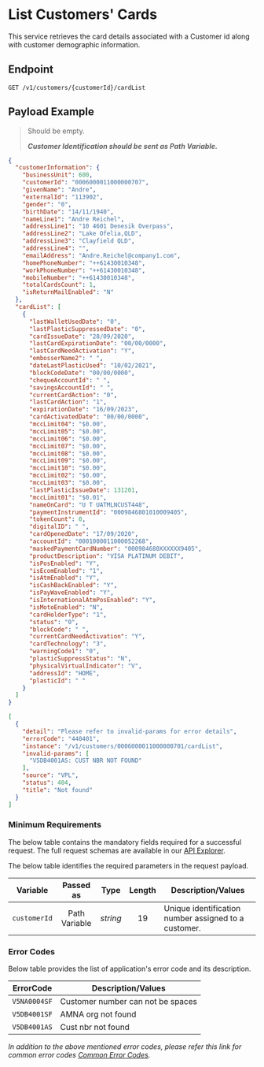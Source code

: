 # List Customers' Cards

This service retrieves the card details associated with a Customer id along with customer demographic information.

## Endpoint

`GET /v1/customers/{customerId}/cardList`

## Payload Example

<!--
type: tab
titles: Request, Response, Error
-->

>Should be empty.  
>
>***Customer Identification should be sent as Path Variable.***  

<!--
type: tab
--> 

```json
{
  "customerInformation": {
    "businessUnit": 600,
    "customerId": "0006000011000000707",
    "givenName": "Andre",
    "externalId": "113902",
    "gender": "0",
    "birthDate": "14/11/1940",
    "nameLine1": "Andre Reichel",
    "addressLine1": "10 4601 Denesik Overpass",
    "addressLine2": "Lake Ofelia,QLD",
    "addressLine3": "Clayfield QLD",
    "addressLine4": "",
    "emailAddress": "Andre.Reichel@company1.com",
    "homePhoneNumber": "++61430010348",
    "workPhoneNumber": "++61430010348",
    "mobileNumber": "++61430010348",
    "totalCardsCount": 1,
    "isReturnMailEnabled": "N"
  },
  "cardList": [
    {
      "lastWalletUsedDate": "0",
      "lastPlasticSuppressedDate": "0",
      "cardIssueDate": "28/09/2020",
      "lastCardExpirationDate": "00/00/0000",
      "lastCardNeedActivation": "Y",
      "embosserName2": " ",
      "dateLastPlasticUsed": "10/02/2021",
      "blockCodeDate": "00/00/0000",
      "chequeAccountId": " ",
      "savingsAccountId": " ",
      "currentCardAction": "0",
      "lastCardAction": "1",
      "expirationDate": "16/09/2023",
      "cardActivatedDate": "00/00/0000",
      "mccLimit04": "$0.00",
      "mccLimit05": "$0.00",
      "mccLimit06": "$0.00",
      "mccLimit07": "$0.00",
      "mccLimit08": "$0.00",
      "mccLimit09": "$0.00",
      "mccLimit10": "$0.00",
      "mccLimit02": "$0.00",
      "mccLimit03": "$0.00",
      "lastPlasticIssueDate": 131201,
      "mccLimit01": "$0.01",
      "nameOnCard": "U T UATMLNCUST448",
      "paymentInstrumentId": "0009846801010009405",
      "tokenCount": 0,
      "digitalID": " ",
      "cardOpenedDate": "17/09/2020",
      "accountId": "0001000011000052268",
      "maskedPaymentCardNumber": "000984680XXXXXX9405",
      "productDescription": "VISA PLATINUM DEBIT",
      "isPosEnabled": "Y",
      "isEcomEnabled": "1",
      "isAtmEnabled": "Y",
      "isCashBackEnabled": "Y",
      "isPayWaveEnabled": "Y",
      "isInternationalAtmPosEnabled": "Y",
      "isMotoEnabled": "N",
      "cardHolderType": "1",
      "status": "0",
      "blockCode": " ",
      "currentCardNeedActivation": "Y",
      "cardTechnology": "3",
      "warningCode1": "0",
      "plasticSuppressStatus": "N",
      "physicalVirtualIndicator": "V",
      "addressId": "HOME",
      "plasticId": " "
    }
  ]
}
```

<!--
type: tab
--> 

```json
[
  {
    "detail": "Please refer to invalid-params for error details",
    "errorCode": "440401",
    "instance": "/v1/customers/0006000011000000701/cardList",
    "invalid-params": [
      "V5DB4001AS: CUST NBR NOT FOUND"
    ],
    "source": "VPL",
    "status": 404,
    "title": "Not found"
  }
]
```

<!-- type: tab-end -->

### Minimum Requirements

The below table contains the mandatory fields required for a successful request. The full request schemas are available in our [API Explorer](../api/?type=get&path=/v1/customers/{customerId}/cardList).

The below table identifies the required parameters in the request payload.

| Variable | Passed as | Type | Length | Description/Values |
| -------- | :-------: | :--: | :------------: | ------------------ |
| `customerId` | Path Variable | *string* | 19 | Unique identification number assigned to a customer. |

### Error Codes

Below table provides the list of application's error code and its description.

| ErrorCode |  Description/Values |
| --------  | ------------------ |
| `V5NA0004SF` | Customer number can not be spaces |
| `V5DB4001SF` | AMNA org not found |
| `V5DB4001AS` | Cust nbr not found |

*In addition to the above mentioned error codes, please refer this link for common error codes [Common Error Codes](?path=docs/Common_Error_Code.md).*